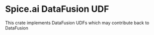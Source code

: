 # Spice.ai DataFusion UDF

This crate implements DataFusion UDFs which may contribute back to DataFusion
